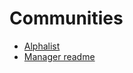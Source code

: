 # Communities

- [Alphalist](https://alphalist.com/)
- [Manager readme](https://managerreadme.com/)
